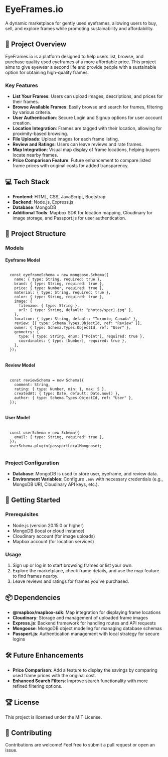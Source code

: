 <!DOCTYPE html>
<html lang="en">
<head>
  <meta charset="UTF-8">
  <meta name="viewport" content="width=device-width, initial-scale=1.0">
  <title>README - EyeFrames.io</title>
</head>
<body>

  <h1>EyeFrames.io</h1>
  <p>A dynamic marketplace for gently used eyeframes, allowing users to buy, sell, and explore frames while promoting sustainability and affordability.</p>

  <h2>🚀 Project Overview</h2>
  <p>EyeFrames.io is a platform designed to help users list, browse, and purchase quality used eyeframes at a more affordable price. This project aims to give eyewear a second life and provide people with a sustainable option for obtaining high-quality frames.</p>

  <h3>Key Features</h3>
  <ul>
    <li><strong>List Your Frames</strong>: Users can upload images, descriptions, and prices for their frames.</li>
    <li><strong>Browse Available Frames</strong>: Easily browse and search for frames, filtering by various criteria.</li>
    <li><strong>User Authentication</strong>: Secure Login and Signup options for user account creation.</li>
    <li><strong>Location Integration</strong>: Frames are tagged with their location, allowing for proximity-based browsing.</li>
    <li><strong>File Uploads</strong>: Upload images for each frame listing.</li>
    <li><strong>Review and Ratings</strong>: Users can leave reviews and rate frames.</li>
    <li><strong>Map Integration</strong>: Visual map display of frame locations, helping buyers locate nearby frames.</li>
    <li><strong>Price Comparison Feature</strong>: Future enhancement to compare listed frame prices with original costs for added transparency.</li>
  </ul>

  <h2>💻 Tech Stack</h2>
  <ul>
    <li><strong>Frontend</strong>: HTML, CSS, JavaScript, Bootstrap</li>
    <li><strong>Backend</strong>: Node.js, Express.js</li>
    <li><strong>Database</strong>: MongoDB</li>
    <li><strong>Additional Tools</strong>: Mapbox SDK for location mapping, Cloudinary for image storage, and Passport.js for user authentication.</li>
  </ul>

  <h2>📁 Project Structure</h2>

  <h3>Models</h3>
  <h4>Eyeframe Model</h4>
  <pre><code>
  const eyeframeSchema = new mongoose.Schema({
    name: { type: String, required: true },
    brand: { type: String, required: true },
    price: { type: Number, required: true },
    material: { type: String, required: true },
    color: { type: String, required: true },
    image: {
      filename: { type: String },
      url: { type: String, default: "photos/spec1.jpg" },
    },
    location: { type: String, default: "Toronto, Canada" },
    review: [{ type: Schema.Types.ObjectId, ref: "Review" }],
    owner: { type: Schema.Types.ObjectId, ref: "User" },
    geometry: {
      type: { type: String, enum: ["Point"], required: true },
      coordinates: { type: [Number], required: true },
    },
  });
  </code></pre>

  <h4>Review Model</h4>
  <pre><code>
  const reviewSchema = new Schema({
    comment: String,
    rating: { type: Number, min: 1, max: 5 },
    createdAt: { type: Date, default: Date.now() },
    author: { type: Schema.Types.ObjectId, ref: "User" },
  });
  </code></pre>

  <h4>User Model</h4>
  <pre><code>
  const userSchema = new Schema({
    email: { type: String, required: true },
  });
  userSchema.plugin(passportLocalMongoose);
  </code></pre>

  <h3>Project Configuration</h3>
  <ul>
    <li><strong>Database</strong>: MongoDB is used to store user, eyeframe, and review data.</li>
    <li><strong>Environment Variables</strong>: Configure <code>.env</code> with necessary credentials (e.g., MongoDB URI, Cloudinary API keys, etc.).</li>
  </ul>

  <h2>🚀 Getting Started</h2>

  <h3>Prerequisites</h3>
  <ul>
    <li>Node.js (version 20.15.0 or higher)</li>
    <li>MongoDB (local or cloud instance)</li>
    <li>Cloudinary account (for image uploads)</li>
    <li>Mapbox account (for location services)</li>
  </ul>

  <h3>Usage</h3>
  <ol>
    <li>Sign up or log in to start browsing frames or list your own.</li>
    <li>Explore the marketplace, check frame details, and use the map feature to find frames nearby.</li>
    <li>Leave reviews and ratings for frames you've purchased.</li>
  </ol>

  <h2>📦 Dependencies</h2>
  <ul>
    <li><strong>@mapbox/mapbox-sdk</strong>: Map integration for displaying frame locations</li>
    <li><strong>Cloudinary</strong>: Storage and management of uploaded frame images</li>
    <li><strong>Express.js</strong>: Backend framework for handling routes and API requests</li>
    <li><strong>Mongoose</strong>: MongoDB object modeling for managing database schemas</li>
    <li><strong>Passport.js</strong>: Authentication management with local strategy for secure logins</li>
  </ul>

  <h2>🛠 Future Enhancements</h2>
  <ul>
    <li><strong>Price Comparison</strong>: Add a feature to display the savings by comparing used frame prices with the original cost.</li>
    <li><strong>Enhanced Search Filters</strong>: Improve search functionality with more refined filtering options.</li>
  </ul>

  <h2>🏆 License</h2>
  <p>This project is licensed under the MIT License.</p>

  <h2>🤝 Contributing</h2>
  <p>Contributions are welcome! Feel free to submit a pull request or open an issue.</p>

</body>
</html>
